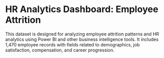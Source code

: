 # HR Analytics Dashboard: Employee Attrition
This dataset is designed for analyzing employee attrition patterns and HR analytics using Power BI and other business intelligence tools. It includes 1,470 employee records with fields related to demographics, job satisfaction, compensation, and career progression.
